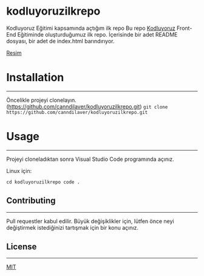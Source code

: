 # kodluyoruzilkrepo
Kodluyoruz Eğitimi kapsamında açtığım ilk repo
Bu repo [Kodluyoruz](https://kodluyoruz.org/) Front-End Eğitiminde oluşturduğumuz ilk repo. İçerisinde bir adet README dosyası, bir adet de index.html barındırıyor.

[Resim](https://www.hizliresim.com/ii4efau)

# Installation
--------------
Öncelikle projeyi clonelayın. (https://github.com/canndilaver/kodluyoruzilkrepo.git)
`git clone https://github.com/canndilaver/kodluyoruzilkrepo.git `


# Usage
--------------
Projeyi cloneladıktan sonra Visual Studio Code programında açınız.

Linux için:

`cd kodluyoruzilkrepo
code .`

## Contributing
--------------
Pull requestler kabul edilir. Büyük değişiklikler için, lütfen önce neyi değiştirmek istediğinizi tartışmak için bir konu açınız.

## License
--------------
[MIT](https://choosealicense.com/licenses/mit/)